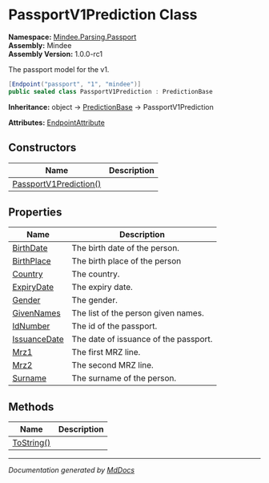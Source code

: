 ﻿<!--  
  <auto-generated>   
    The contents of this file were generated by a tool.  
    Changes to this file may be list if the file is regenerated  
  </auto-generated>   
-->

# PassportV1Prediction Class

**Namespace:** [Mindee.Parsing.Passport](../index.md)  
**Assembly:** Mindee  
**Assembly Version:** 1.0.0\-rc1

The passport model for the v1.

```csharp
[Endpoint("passport", "1", "mindee")]
public sealed class PassportV1Prediction : PredictionBase
```

**Inheritance:** object → [PredictionBase](../../Common/PredictionBase/index.md) → PassportV1Prediction

**Attributes:** [EndpointAttribute](../../EndpointAttribute/index.md)

## Constructors

| Name                                            | Description |
| ----------------------------------------------- | ----------- |
| [PassportV1Prediction()](constructors/index.md) |             |

## Properties

| Name                                       | Description                           |
| ------------------------------------------ | ------------------------------------- |
| [BirthDate](properties/BirthDate.md)       | The birth date of the person.         |
| [BirthPlace](properties/BirthPlace.md)     | The birth place  of the person        |
| [Country](properties/Country.md)           | The country.                          |
| [ExpiryDate](properties/ExpiryDate.md)     | The expiry date.                      |
| [Gender](properties/Gender.md)             | The gender.                           |
| [GivenNames](properties/GivenNames.md)     | The list of the person given names.   |
| [IdNumber](properties/IdNumber.md)         | The id of the passport.               |
| [IssuanceDate](properties/IssuanceDate.md) | The date of issuance of the passport. |
| [Mrz1](properties/Mrz1.md)                 | The first MRZ line.                   |
| [Mrz2](properties/Mrz2.md)                 | The second MRZ line.                  |
| [Surname](properties/Surname.md)           | The surname of the person.            |

## Methods

| Name                              | Description |
| --------------------------------- | ----------- |
| [ToString()](methods/ToString.md) |             |

___

*Documentation generated by [MdDocs](https://github.com/ap0llo/mddocs)*
